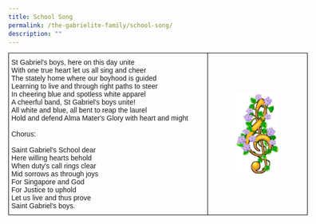 ```yaml
---
title: School Song
permalink: /the-gabrielite-family/school-song/
description: ""
---
```

<style type="text/css">
.tg  {border-collapse:collapse;border-spacing:0;margin:0px auto;}
.tg td{border-color:black;border-style:solid;border-width:1px;font-family:Arial, sans-serif;font-size:14px;
  overflow:hidden;padding:10px 5px;word-break:normal;}
.tg th{border-color:black;border-style:solid;border-width:1px;font-family:Arial, sans-serif;font-size:14px;
  font-weight:normal;overflow:hidden;padding:10px 5px;word-break:normal;}
.tg .tg-0lax{text-align:left;vertical-align:top}
.tg .tg-nrix{text-align:center;vertical-align:middle}
</style>
<table class="tg" style="undefined;table-layout: fixed; width: 600px">
<colgroup>
<col style="width: 400px">
<col style="width: 200px">
</colgroup>
<tbody>
  <tr>
    <td class="tg-0lax"><span style="font-weight:400;font-style:normal">St Gabriel's boys, here on this day unite</span><br><span style="font-weight:400;font-style:normal">With one true heart let us all sing and cheer</span><br><span style="font-weight:400;font-style:normal">The stately home where our boyhood is guided</span><br><span style="font-weight:400;font-style:normal">Learning to live and through right paths to steer</span><br><span style="font-weight:400;font-style:normal">In cheering blue and spotless white apparel</span><br><span style="font-weight:400;font-style:normal">A cheerful band, St Gabriel's boys unite! </span><br><span style="font-weight:400;font-style:normal">All white and blue, all bent to reap the laurel</span><br><span style="font-weight:400;font-style:normal">Hold and defend Alma Mater's Glory with heart and might</span><br><br>Chorus:<br><br><span style="font-weight:400;font-style:normal">Saint Gabriel's School dear </span><br><span style="font-weight:400;font-style:normal">Here willing hearts behold </span><br><span style="font-weight:400;font-style:normal">When duty's call rings clear</span><br><span style="font-weight:400;font-style:normal">Mid sorrows as through joys</span><br><span style="font-weight:400;font-style:normal">For Singapore and God </span><br><span style="font-weight:400;font-style:normal">For Justice to uphold </span><br><span style="font-weight:400;font-style:normal">Let us live and thus prove</span><br><span style="font-weight:400;font-style:normal">Saint Gabriel's boys.</span></td>
    <td class="tg-nrix"><img src="/images/musictreble.gif" 
     style="width:45%"></td>
  </tr>
</tbody>
</table>